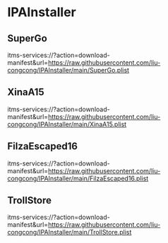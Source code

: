 # IPAInstaller

## SuperGo

itms-services://?action=download-manifest&url=https://raw.githubusercontent.com/liu-congcong/IPAInstaller/main/SuperGo.plist

## XinaA15

itms-services://?action=download-manifest&url=https://raw.githubusercontent.com/liu-congcong/IPAInstaller/main/XinaA15.plist

## FilzaEscaped16

itms-services://?action=download-manifest&url=https://raw.githubusercontent.com/liu-congcong/IPAInstaller/main/FilzaEscaped16.plist

## TrollStore

itms-services://?action=download-manifest&url=https://raw.githubusercontent.com/liu-congcong/IPAInstaller/main/TrollStore.plist
